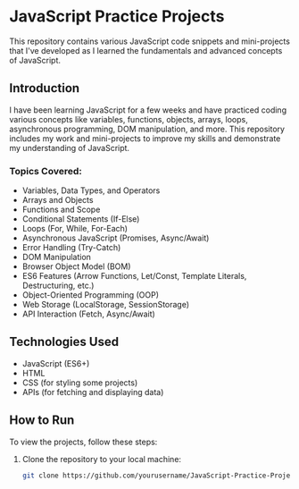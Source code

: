# JavaScript Practice Projects

This repository contains various JavaScript code snippets and mini-projects that I've developed as I learned the fundamentals and advanced concepts of JavaScript.

## Introduction

I have been learning JavaScript for a few weeks and have practiced coding various concepts like variables, functions, objects, arrays, loops, asynchronous programming, DOM manipulation, and more. This repository includes my work and mini-projects to improve my skills and demonstrate my understanding of JavaScript.

### Topics Covered:
- Variables, Data Types, and Operators
- Arrays and Objects
- Functions and Scope
- Conditional Statements (If-Else)
- Loops (For, While, For-Each)
- Asynchronous JavaScript (Promises, Async/Await)
- Error Handling (Try-Catch)
- DOM Manipulation
- Browser Object Model (BOM)
- ES6 Features (Arrow Functions, Let/Const, Template Literals, Destructuring, etc.)
- Object-Oriented Programming (OOP)
- Web Storage (LocalStorage, SessionStorage)
- API Interaction (Fetch, Async/Await)

## Technologies Used

- JavaScript (ES6+)
- HTML
- CSS (for styling some projects)
- APIs (for fetching and displaying data)



## How to Run

To view the projects, follow these steps:

1. Clone the repository to your local machine:
   ```bash
   git clone https://github.com/yourusername/JavaScript-Practice-Projects.git
